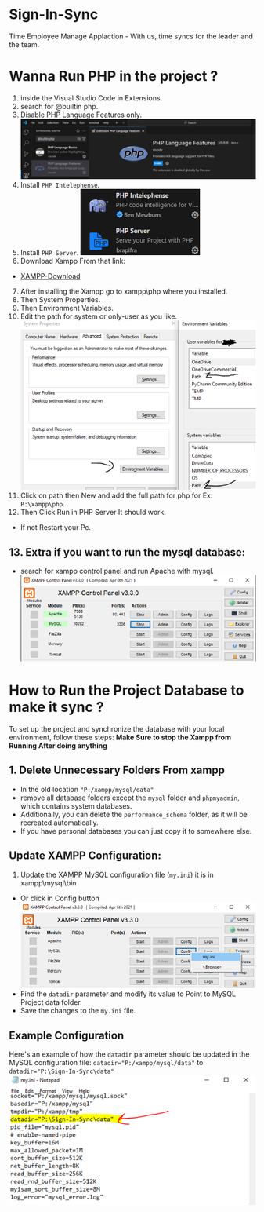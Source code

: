 # Sign-In-Sync
Time Employee Manage Applaction - With us, time syncs for the leader and the team.
# Wanna Run PHP in the project ?
1. inside the Visual Studio Code in Extensions.
2. search for @builtin php.
3. Disable PHP Language Features only.
![PhpRun](/Tutorial/Run-Php1.PNG)
4. Install `PHP Intelephense`.
5. Install `PHP Server`.
![Php-Extensions](/Tutorial/Php-Extensions.PNG)
6. Download Xampp From that link:
- [XAMPP-Download](https://www.apachefriends.org/download.html)
7. After installing the Xampp go to xampp\php where you installed.
8. Then System Properties.
9. Then Environment Variables.
10. Edit the path for system or only-user as you like.
![Edit-Path](/Tutorial/Edit-Path.PNG)
11. Click on path  then New and add the full path for php for Ex: `P:\xampp\php`.
12. Then Click Run in PHP Server It should work.
- If not Restart your Pc.
## 13. Extra if you want to run the mysql database:
- search for xampp control panel and run Apache with mysql.
![Xampp-Conrol-Panel](/Tutorial/Xampp.PNG)
# How to Run the Project Database to make it sync ?
To set up the project and synchronize the database with your local environment, follow these steps:
**Make Sure to stop the Xampp from Running After doing anything**
## 1. Delete Unnecessary Folders From xampp 
- In the old location `"P:/xampp/mysql/data"`
- remove all database folders except the `mysql` folder and `phpmyadmin`, which contains system databases.
- Additionally, you can delete the `performance_schema` folder, as it will be recreated automatically.
- If you have personal databases you can just copy it to somewhere else.
## Update XAMPP Configuration: 
1. Update the XAMPP MySQL configuration file (`my.ini`) it is in xampp\mysql\bin
- Or click in Config button 
![Config-Edit](/Tutorial/Config-Edit.PNG)
- Find the `datadir` parameter and modify its value to Point to  MySQL Project data folder.
- Save the changes to the `my.ini` file.
## Example Configuration
Here's an example of how the `datadir` parameter should be updated in the MySQL configuration file:
`datadir="P:/xampp/mysql/data"` to `datadir="P:\Sign-In-Sync\data"`
![DataDir](/Tutorial/DataDir.PNG)
